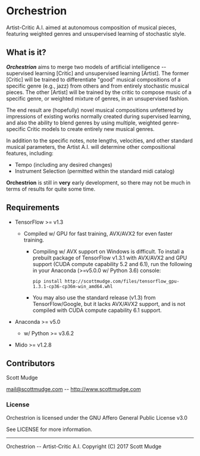 # Orchestrion

Artist-Critic A.I. aimed at autonomous composition of musical pieces, featuring weighted genres and unsupervised learning of stochastic style. 

## What is it?
***Orchestrion*** aims to merge two models of artificial intelligence -- supervised learning [Critic] and unsupervised learning [Artist]. The former [Critic] will be trained to differentiate "good" musical compositions of a specific genre (e.g., jazz) from others and from entirely stochastic musical pieces. The other [Artist] will be trained by the critic to compose music of a specific genre, or weighted mixture of genres, in an unsupervised fashion. 

The end result are (hopefully) novel musical compositions unfettered by impressions of existing works normally created during supervised learning, and also the ability to blend genres by using multiple, weighted genre-specific Critic models to create entirely new musical genres.

In addition to the specific notes, note lengths, velocities, and other standard musical parameters, the Artist A.I. will determine other compositional features, including:

* Tempo (including any desired changes)
* Instrument Selection (permitted within the standard midi catalog)

**Orchestrion** is still in **very** early development, so there may not be much in terms of results for quite some time.

## Requirements

* TensorFlow >= v1.3
   * Compiled w/ GPU for fast training, AVX/AVX2 for even faster training. 
        * Compiling w/ AVX support on Windows is difficult. To install a prebuilt
        package of TensorFlow v1.3.1 with AVX/AVX2 and GPU support (CUDA compute capability 5.2 and 6.1), 
        run the following in your Anaconda (>=v5.0.0 w/ Python 3.6) console:
            
            ``` pip install http://scottmudge.com/files/tensorflow_gpu-1.3.1-cp36-cp36m-win_amd64.whl ```
        
        * You may also use the standard release (v1.3) from TensorFlow/Google, but it lacks AVX/AVX2 support, and is not compiled with CUDA compute capability 6.1 support.
        
            
* Anaconda >= v5.0
   * w/ Python >= v3.6.2
* Mido >= v1.2.8


## Contributors

Scott Mudge

mail@scottmudge.com -- http://www.scottmudge.com

### License

Orchestrion is licensed under the GNU Affero General Public License v3.0

See LICENSE for more information.

--------

Orchestrion -- Artist-Critic A.I. 
Copyright (C) 2017  Scott Mudge 